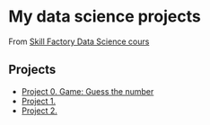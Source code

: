 # My data science projects
From [Skill Factory Data Science cours](https://skillfactory.ru/courses/data-science)

## Projects
* [Project 0. Game: Guess the number]()
* [Project 1.]()
* [Project 2.]()

